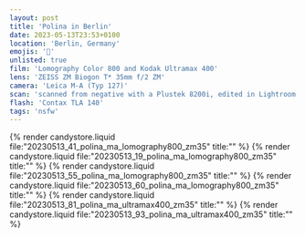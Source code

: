 ```yaml
---
layout: post
title: 'Polina in Berlin'
date: 2023-05-13T23:53+0100
location: 'Berlin, Germany'
emojis: '🔞'
unlisted: true
film: 'Lomography Color 800 and Kodak Ultramax 400'
lens: 'ZEISS ZM Biogon T* 35mm f/2 ZM'
camera: 'Leica M-A (Typ 127)'
scan: 'scanned from negative with a Plustek 8200i, edited in Lightroom'
flash: 'Contax TLA 140'
tags: 'nsfw'
---
```


{% render candystore.liquid file:"20230513_41_polina_ma_lomography800_zm35" title:"" %}
{% render candystore.liquid file:"20230513_19_polina_ma_lomography800_zm35" title:"" %}
{% render candystore.liquid file:"20230513_55_polina_ma_lomography800_zm35" title:"" %}
{% render candystore.liquid file:"20230513_60_polina_ma_lomography800_zm35" title:"" %}
{% render candystore.liquid file:"20230513_81_polina_ma_ultramax400_zm35" title:"" %}
{% render candystore.liquid file:"20230513_93_polina_ma_ultramax400_zm35" title:"" %}